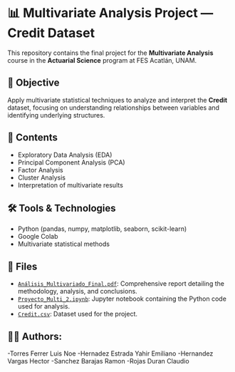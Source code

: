# 📊 Multivariate Analysis Project — Credit Dataset

This repository contains the final project for the **Multivariate Analysis** course in the **Actuarial Science** program at FES Acatlán, UNAM.

## 🎯 Objective

Apply multivariate statistical techniques to analyze and interpret the **Credit** dataset, focusing on understanding relationships between variables and identifying underlying structures.

## 🧠 Contents

- Exploratory Data Analysis (EDA)
- Principal Component Analysis (PCA)
- Factor Analysis
- Cluster Analysis
- Interpretation of multivariate results

## 🛠 Tools & Technologies

- Python (pandas, numpy, matplotlib, seaborn, scikit-learn)
- Google Colab
- Multivariate statistical methods

## 📁 Files

- [`Análisis_Multivariado_Final.pdf`](./Análisis_Multivariado_Final.pdf): Comprehensive report detailing the methodology, analysis, and conclusions.
- [`Proyecto_Multi_2.ipynb`](./Proyecto_Multi_2.ipynb): Jupyter notebook containing the Python code used for analysis.
- [`Credit.csv`](./Credit.csv): Dataset used for the project.

## 👨‍💻 Authors: 

-Torres Ferrer Luis Noe
-Hernadez Estrada Yahir Emiliano
-Hernandez Vargas Hector
-Sanchez Barajas Ramon
-Rojas Duran Claudio

